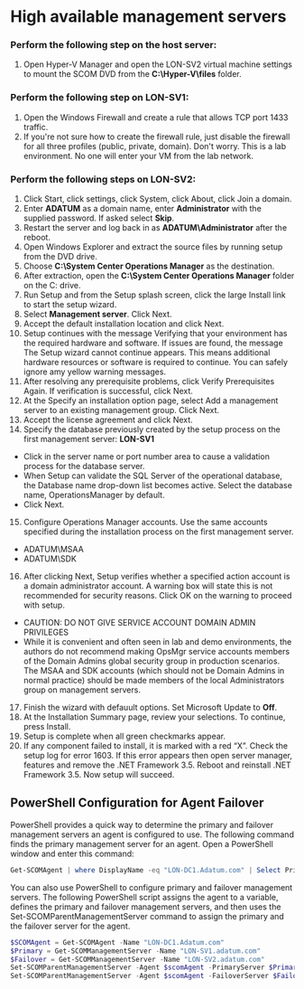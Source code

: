 # High available management servers

### Perform the following step on the host server:
1. Open Hyper-V Manager and open the LON-SV2 virtual machine settings to mount the SCOM DVD from the **C:\Hyper-V\files** folder.

### Perform the following step on LON-SV1:
1. Open the Windows Firewall and create a rule that allows TCP port 1433 traffic.
2. If you're not sure how to create the firewall rule, just disable the firewall for all three profiles (public, private, domain). Don't worry. This is a lab environment. No one will enter your VM from the lab network.

### Perform the following steps on LON-SV2:
1. Click Start, click settings, click System, click About, click Join a domain.
2. Enter **ADATUM** as a domain name, enter **Administrator** with the supplied password. If asked select **Skip**.
3. Restart the server and log back in as **ADATUM\Administrator** after the reboot.
4. Open Windows Explorer and extract the source files by running setup from the DVD drive.
5. Choose **C:\System Center Operations Manager** as the destination.
6. After extraction, open the **C:\System Center Operations Manager** folder on the C: drive.
7. Run Setup and from the Setup splash screen, click the large Install link to start the setup wizard.
8. Select **Management server**. Click Next.
9. Accept the default installation location and click Next.
10. Setup continues with the message Verifying that your environment has the required hardware and software. If issues are found, the message The Setup wizard cannot continue appears. This means additional hardware resources or software is required to continue. You can safely ignore amy yellow warning messages.
11. After resolving any prerequisite problems, click Verify Prerequisites Again. If verification is successful, click Next. 
12. At the Specify an installation option page, select Add a management server to an existing management group. Click Next.
13. Accept the license agreement and click Next.
14. Specify the database previously created by the setup process on the first management server: **LON-SV1**
  - Click in the server name or port number area to cause a validation process for the database server.
  - When Setup can validate the SQL Server of the operational database, the Database name drop-down list becomes active. Select the database name, OperationsManager by default.
  - Click Next. 
15. Configure Operations Manager accounts. Use the same accounts specified during the installation process on the first management server.
  - ADATUM\MSAA
  - ADATUM\SDK
16. After clicking Next, Setup verifies whether a specified action account is a domain administrator account. A warning box will state this is not recommended for security reasons. Click OK on the warning to proceed with setup.
  - CAUTION: DO NOT GIVE SERVICE ACCOUNT DOMAIN ADMIN PRIVILEGES
  - While it is convenient and often seen in lab and demo environments, the authors do not recommend making OpsMgr service accounts members of the Domain Admins global security group in production scenarios. The MSAA and SDK accounts (which should not be Domain Admins in normal practice) should be made members of the local Administrators group on management servers.
17. Finish the wizard with defauult options. Set Microsoft Update to **Off**.
18. At the Installation Summary page, review your selections. To continue, press Install.
19. Setup is complete when all green checkmarks appear.
20. If any component failed to install, it is marked with a red “X”. Check the setup log for error 1603. If this error appears then open server manager, features and remove the .NET Framework 3.5. Reboot and reinstall .NET Framework 3.5. Now setup will succeed.


## PowerShell Configuration for Agent Failover
PowerShell provides a quick way to determine the primary and failover management servers an agent is configured to use. The following command finds the primary management server for an agent. Open a PowerShell window and enter this command:
```powershell
Get-SCOMAgent | where DisplayName -eq "LON-DC1.Adatum.com" | Select PrimaryManagementServerName
```
You can also use PowerShell to configure primary and failover management servers. The following PowerShell script assigns the agent to a variable, defines the primary and failover management servers, and then uses the Set-SCOMParentManagementServer command to assign the primary and the failover server for the agent.
```powershell
$SCOMAgent = Get-SCOMAgent -Name "LON-DC1.Adatum.com"
$Primary = Get-SCOMManagementServer -Name "LON-SV1.adatum.com"
$Failover = Get-SCOMManagementServer -Name "LON-SV2.adatum.com"
Set-SCOMParentManagementServer -Agent $scomAgent -PrimaryServer $Primary
Set-SCOMParentManagementServer -Agent $scomAgent -FailoverServer $Failover
```
